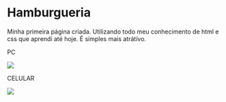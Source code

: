 # Hamburgueria
Minha primeira página criada. Utilizando todo meu conhecimento de html e css que aprendi até hoje. É simples mais atrátivo.

<div>
  <p>PC</p>
  <img src='https://cdn.discordapp.com/attachments/958202818035077161/1155237574407897188/img1.png'></img>
  <p>CELULAR</p>
  <img src='https://cdn.discordapp.com/attachments/958202818035077161/1155237574726652044/img2.png'></img>
</div>
